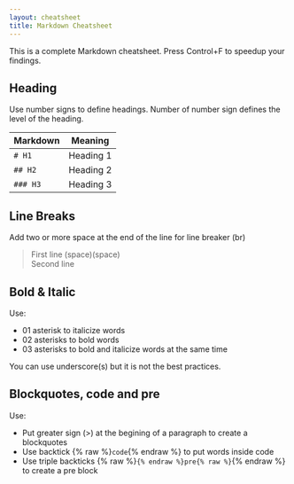 ```yaml
---
layout: cheatsheet
title: Markdown Cheatsheet
---
```


This is a complete Markdown cheatsheet. Press Control+F to speedup your findings.

## Heading
Use number signs to define headings. Number of number sign defines the level of the heading.

| Markdown      |   Meaning     |
|---------------|---------------|
| `# H1`           | Heading 1     |
| `## H2`          | Heading 2     |
| `### H3`         | Heading 3     |

## Line Breaks
Add two or more space at the end of the line for line breaker (br)

> First line (space)(space)  
> Second line

## Bold & Italic
Use:
- 01 asterisk to italicize words  
- 02 asterisks to bold words  
- 03 asterisks to bold and italicize words at the same time  

You can use underscore(s) but it is not the best practices.

## Blockquotes, code and pre
Use:  
- Put greater sign (>) at the begining of a paragraph to create a blockquotes  
- Use backtick {% raw %}`code`{% endraw %} to put words inside code  
- Use triple backticks {% raw %}```{% endraw %}pre{% raw %}```{% endraw %} to create a pre block  



